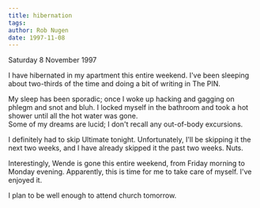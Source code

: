 ```yaml
---
title: hibernation
tags: 
author: Rob Nugen
date: 1997-11-08
---
```


<p class=date>Saturday 8 November 1997</p>

<p>
I have hibernated in my apartment this entire weekend. I've been sleeping about two-thirds of the time and doing a bit of writing in The PIN. 
<p>
My sleep has been sporadic; once I woke up hacking and gagging on phlegm and snot and bluh.  I locked myself in the bathroom and took a hot shower until all the hot water was gone.<br>
Some of my dreams are lucid; I don't recall any out-of-body excursions.
<p>
I definitely had to skip Ultimate tonight.  Unfortunately, I'll be skipping it the next two weeks, and I have already skipped it the past two weeks.  Nuts.
<p>
Interestingly, Wende is gone this entire weekend, from Friday morning to Monday evening.  Apparently, this is time for me to take care of myself.  I've enjoyed it.
<p>
I plan to be well enough to attend church tomorrow.
<p>
